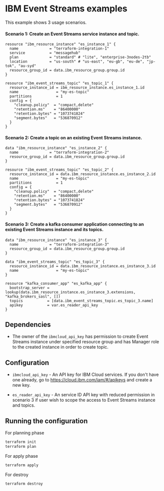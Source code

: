 # IBM Event Streams examples

This example shows 3 usage scenarios.

#### Scenario 1: Create an Event Streams service instance and topic.
```hcl
resource "ibm_resource_instance" "es_instance_1" {
  name              = "terraform-integration-1"
  service           = "messagehub"
  plan              = "standard" # "lite", "enterprise-3nodes-2tb"
  location          = "us-south" # "us-east", "eu-gb", "eu-de", "jp-tok", "au-syd"
  resource_group_id = data.ibm_resource_group.group.id
}

resource "ibm_event_streams_topic" "es_topic_1" {
  resource_instance_id = ibm_resource_instance.es_instance_1.id
  name                 = "my-es-topic"
  partitions           = 1
  config = {
    "cleanup.policy"  = "compact,delete"
    "retention.ms"    = "86400000"
    "retention.bytes" = "1073741824"
    "segment.bytes"   = "536870912"
  }
}
```

#### Scenario 2: Create a topic on an existing Event Streams instance.
```hcl
data "ibm_resource_instance" "es_instance_2" {
  name              = "terraform-integration-2"
  resource_group_id = data.ibm_resource_group.group.id
}

resource "ibm_event_streams_topic" "es_topic_2" {
  resource_instance_id = data.ibm_resource_instance.es_instance_2.id
  name                 = "my-es-topic"
  partitions           = 1
  config = {
    "cleanup.policy"  = "compact,delete"
    "retention.ms"    = "86400000"
    "retention.bytes" = "1073741824"
    "segment.bytes"   = "536870912"
  }
}
```

#### Scenario 3: Create a kafka consumer application connecting to an existing Event Streams instance and its topics.
```hcl
data "ibm_resource_instance" "es_instance_3" {
  name              = "terraform-integration-3"
  resource_group_id = data.ibm_resource_group.group.id
}

data "ibm_event_streams_topic" "es_topic_3" {
  resource_instance_id = data.ibm_resource_instance.es_instance_3.id
  name                 = "my-es-topic"
}

resource "kafka_consumer_app" "es_kafka_app" {
  bootstrap_server = lookup(data.ibm_resource_instance.es_instance_3.extensions, "kafka_brokers_sasl", [])
  topics           = [data.ibm_event_streams_topic.es_topic_3.name]
  apikey           = var.es_reader_api_key
}
```


## Dependencies
- The owner of the `ibmcloud_api_key` has permission to create Event Streams instance under specified resource group and has Manager role to the created instance in order to create topic.

## Configuration 
* `ibmcloud_api_key` - An API key for IBM Cloud services. If you don't have one already, go to https://cloud.ibm.com/iam/#/apikeys and create a new key.

* `es_reader_api_key` - An service ID API key with reduced permission in scenario 3 if user wish to scope the access to Event Streams instance and topics.

## Running the configuration 

For planning phase

```bash
terraform init
terraform plan
```

For apply phase

```bash
terraform apply
```

For destroy

```bash
terraform destroy
```

